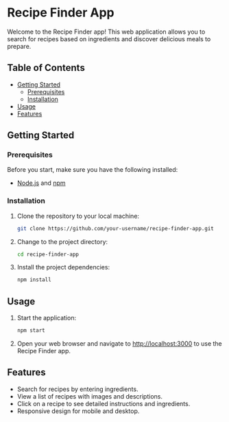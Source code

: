 # Recipe Finder App

Welcome to the Recipe Finder app! This web application allows you to search for recipes based on ingredients and discover delicious meals to prepare.

## Table of Contents

- [Getting Started](#getting-started)
  - [Prerequisites](#prerequisites)
  - [Installation](#installation)
- [Usage](#usage)
- [Features](#features)

## Getting Started

### Prerequisites

Before you start, make sure you have the following installed:

- [Node.js](https://nodejs.org/) and [npm](https://www.npmjs.com/)

### Installation

1. Clone the repository to your local machine:

   ```bash
   git clone https://github.com/your-username/recipe-finder-app.git
   ```

2. Change to the project directory:

   ```bash
   cd recipe-finder-app
   ```

3. Install the project dependencies:

   ```bash
   npm install
   ```

## Usage

1. Start the application:

   ```bash
   npm start
   ```

2. Open your web browser and navigate to [http://localhost:3000](http://localhost:3000) to use the Recipe Finder app.

## Features

- Search for recipes by entering ingredients.
- View a list of recipes with images and descriptions.
- Click on a recipe to see detailed instructions and ingredients.
- Responsive design for mobile and desktop.
